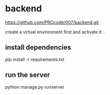 # backend
https://github.com/PROcoder007/backend.git

create a virtual environment first and activate it
..
## install dependencies
pip install -r requirements.txt

## run the server
python manage.py runserver
